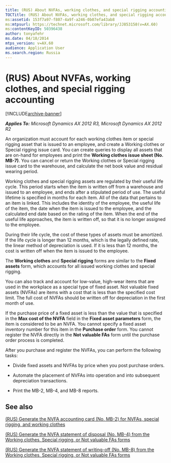 ```yaml
---
title: (RUS) About NVFAs, working clothes, and special rigging accounting
TOCTitle: (RUS) About NVFAs, working clothes, and special rigging accounting
ms:assetid: 153f7a97-f807-4a9f-a246-0b07efa43ab8
ms:mtpsurl: https://technet.microsoft.com/library/JJ853158(v=AX.60)
ms:contentKeyID: 50396438
author: tonyafehr
ms.date: 04/18/2014
mtps_version: v=AX.60
audience: Application User
ms.search.region: Russia
---
```


# (RUS) About NVFAs, working clothes, and special rigging accounting 


[!INCLUDE[archive-banner](includes/archive-banner.md)]


_**Applies To:** Microsoft Dynamics AX 2012 R3, Microsoft Dynamics AX 2012 R2_

An organization must account for each working clothes item or special rigging asset that is issued to an employee, and create a Working clothes or Special rigging issue card. You can create queries to display all assets that are on-hand for employees and print the **Working clothes issue sheet (No. MB-7)**. You can cancel or return the Working clothes or Special rigging issue card to the warehouse, and calculate the net book value and residual wearing period.

Working clothes and special rigging assets are regulated by their useful life cycle. This period starts when the item is written off from a warehouse and issued to an employee, and ends after a stipulated period of use. The useful lifetime is specified in months for each item. All of the data that pertains to an item is linked. This includes the identity of the employee, the useful life of the item, the date when the item is issued to the employee, and the calculated end date based on the rating of the item. When the end of the useful life approaches, the item is written off, so that it is no longer assigned to the employee.

During their life cycle, the cost of these types of assets must be amortized. If the life cycle is longer than 12 months, which is the legally defined rate, the linear method of depreciation is used. If it is less than 12 months, the cost is written off when the item is issued to the employee.

The **Working clothes** and **Special rigging** forms are similar to the **Fixed assets** form, which accounts for all issued working clothes and special rigging.

You can also track and account for low-value, high-wear items that are used in the workplace as a special type of fixed asset. Not valuable fixed assets (NVFAs) are items with a cost that is less than the specified cost limit. The full cost of NVFAs should be written off for depreciation in the first month of use.

If the purchase price of a fixed asset is less than the value that is specified in the **Max cost of the NVFA** field in the **Fixed asset parameters** form, the item is considered to be an NVFA. You cannot specify a fixed asset inventory number for this item in the **Purchase order** form. You cannot register the NVFA directly in the **Not valuable FAs** form until the purchase order process is completed.

After you purchase and register the NVFAs, you can perform the following tasks:

  - Divide fixed assets and NVFAs by price when you post purchase orders.

  - Automate the placement of NVFAs into operation and into subsequent depreciation transactions.

  - Print the MB-2, MB-4, and MB-8 reports.

## See also

[(RUS) Generate the NVFA accounting card (No. MB-2) for NVFAs, special rigging, and working clothes](rus-generate-the-nvfa-accounting-card-no-mb-2-for-nvfas-special-rigging-and-working-clothes.md)

[(RUS) Generate the NVFA statement of disposal (No. MB-4) from the Working clothes, Special rigging, or Not valuable FAs forms](rus-generate-the-nvfa-statement-of-disposal-no-mb-4-from-the-working-clothes-special-rigging-or-not-valuable-fas-forms.md)

[(RUS) Generate the NVFA statement of writing-off (No. MB-8) from the Working clothes, Special rigging, or Not valuable FAs forms](rus-generate-the-nvfa-statement-of-writing-off-no-mb-8-from-the-working-clothes-special-rigging-or-not-valuable-fas-forms.md)

  


